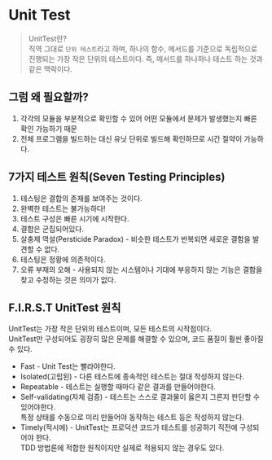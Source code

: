# Unit Test

> UnitTest란?   
> 직역 그대로 `단위 테스트`라고 하며, 하나의 함수, 메서드를 기준으로 독립적으로 진행되는 가장 작은 단위의 테스트이다.
> 즉, 메서드를 하나하나 테스트 하는 것과 같은 맥락이다.

## 그럼 왜 필요할까?
1. 각각의 모듈을 부분적으로 확인할 수 있어 어떤 모듈에서 문제가 발생했는지 빠른 확인 가능하기 때문
2. 전체 프로그램을 빌드하는 대신 유닛 단위로 빌드해 확인하므로 시간 절약이 가능하다.

## 7가지 테스트 원칙(Seven Testing Principles)
1. 테스팅은 결합의 존재를 보여주는 것이다.
2. 완벽한 테스트는 불가능하다!
3. 테스트 구성은 빠른 시기에 시작한다.
4. 결합은 군집되어있다.
5. 살충제 역설(Persticide Paradox) - 비슷한 테스트가 반복되면 새로운 결함을 발견할 수 없다.
6. 테스팅은 정황에 의존적이다.
7. 오류 부재의 오해 - 사용되지 않는 시스템이나 기대에 부응하지 않는 기능은 결함을 찾고 수정하는 것은 의미가 없다.

## F.I.R.S.T UnitTest 원칙
UnitTest는 가장 작은 단위의 테스트이며, 모든 테스트의 시작점이다.   
UnitTest만 구성되어도 굉장히 많은 문제를 해결할 수 있으며, 코드 품질이 훨씬 좋아질 수 있다.   
- Fast - Unit Test는 빨라야한다.
- Isolated(고립된) - 다른 테스트에 종속적인 테스트는 절대 작성하지 않는다.
- Repeatable - 테스트는 실행할 때마다 같은 결과를 만들어야한다.
- Self-validating(자체 검증) - 테스트는 스스로 결과물이 옳은지 그른지 판단할 수 있어야한다.   
  특정 상태를 수동으로 미리 만들어야 동작하는 테스트 등은 작성하지 않는다.
- Timely(적시에) - UnitTest는 프로덕션 코드가 테스트를 성공하기 직전에 구성되어야 한다.   
  TDD 방법론에 적합한 원칙이지만 실제로 적용되지 않는 경우도 있다.

